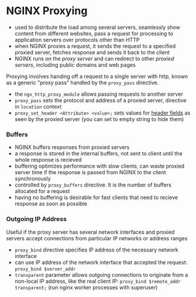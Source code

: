 # NGINX Proxying
- used to distribute the load among several servers, seamlessly show content from different websites, pass a request for processing to application servers over protocols other than HTTP
- when NGINX proxies a request, it sends the request to a specified proxied server, fetches response and sends it back to the client
- NGINX runs on the *proxy server* and can redirect to other *proxied servers*, including public domains and web pages

Proxying involves handing off a request to a single server with http, known as a generic "proxy pass" handled by the `proxy_pass` directive.
- the `ngx_http_proxy_module` allows passing requests to another server
- `proxy_pass` sets the protocol and address of a proxied server, directive in `location` context
- `proxy_set_header <Attribute> <value>;` sets values for [header fields](../../Networking/HTTP.md) as seen by the proxied server (you can set to empty string to hide them)

### Buffers
- NGINX buffers responses from proxied servers 
- a response is stored in the internal buffers, not sent to client until the whole response is recieved
- buffering optimizes performance with slow clients, can waste proxied server time if the response is passed from NGINX to the client synchronously
- controlled by `proxy_buffers` directive. It is the number of buffers allocated for a request
- having no buffering is desirable for fast clients that need to recieve response as soon as possible

### Outgoing IP Address
Useful if the proxy server has several network interfaces and proxied servers accept connections from particular IP networks or address ranges
- `proxy_bind` directive specifies IP address of the necessary network interface
- can use IP address of the network interface that accepted the request: `proxy_bind $server_addr`
- `transparent` parameter allows outgoing connections to originate from a non-local IP address, like the real client IP: `proxy_bind $remote_addr transparent;` (run nginx worker processes with superuser)
